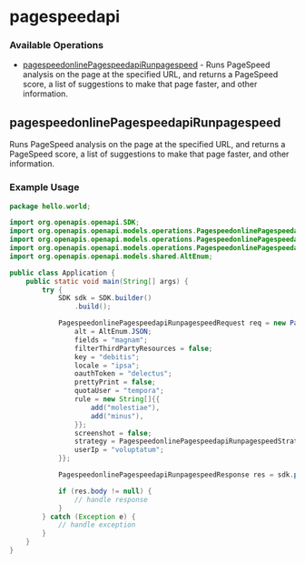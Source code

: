 # pagespeedapi

### Available Operations

* [pagespeedonlinePagespeedapiRunpagespeed](#pagespeedonlinepagespeedapirunpagespeed) - Runs PageSpeed analysis on the page at the specified URL, and returns a PageSpeed score, a list of suggestions to make that page faster, and other information.

## pagespeedonlinePagespeedapiRunpagespeed

Runs PageSpeed analysis on the page at the specified URL, and returns a PageSpeed score, a list of suggestions to make that page faster, and other information.

### Example Usage

```java
package hello.world;

import org.openapis.openapi.SDK;
import org.openapis.openapi.models.operations.PagespeedonlinePagespeedapiRunpagespeedRequest;
import org.openapis.openapi.models.operations.PagespeedonlinePagespeedapiRunpagespeedResponse;
import org.openapis.openapi.models.operations.PagespeedonlinePagespeedapiRunpagespeedStrategyEnum;
import org.openapis.openapi.models.shared.AltEnum;

public class Application {
    public static void main(String[] args) {
        try {
            SDK sdk = SDK.builder()
                .build();

            PagespeedonlinePagespeedapiRunpagespeedRequest req = new PagespeedonlinePagespeedapiRunpagespeedRequest("iure") {{
                alt = AltEnum.JSON;
                fields = "magnam";
                filterThirdPartyResources = false;
                key = "debitis";
                locale = "ipsa";
                oauthToken = "delectus";
                prettyPrint = false;
                quotaUser = "tempora";
                rule = new String[]{{
                    add("molestiae"),
                    add("minus"),
                }};
                screenshot = false;
                strategy = PagespeedonlinePagespeedapiRunpagespeedStrategyEnum.MOBILE;
                userIp = "voluptatum";
            }};            

            PagespeedonlinePagespeedapiRunpagespeedResponse res = sdk.pagespeedapi.pagespeedonlinePagespeedapiRunpagespeed(req);

            if (res.body != null) {
                // handle response
            }
        } catch (Exception e) {
            // handle exception
        }
    }
}
```
